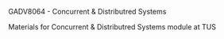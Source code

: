 GADV8064 - Concurrent & Distributred Systems

Materials for Concurrent & Distributred Systems module at TUS

